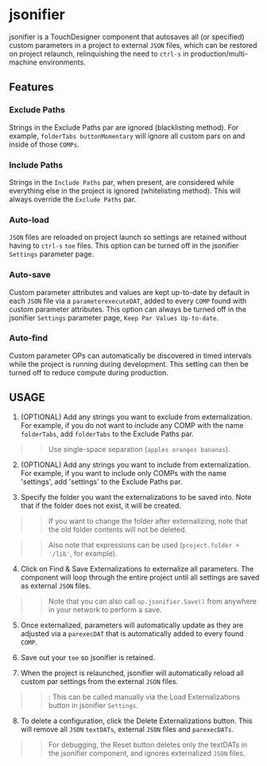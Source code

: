 # jsonifier

jsonifier is a TouchDesigner component that autosaves all (or specified) custom parameters in a project to external `JSON` files, which can be restored on project relaunch, relinquishing the need to `ctrl-s` in production/multi-machine environments.

## Features

### Exclude Paths
Strings in the Exclude Paths par are ignored (blacklisting method). For example, `folderTabs buttonMomentary` will ignore all custom pars on and inside of those `COMPs`.

### Include Paths 
Strings in the `Include Paths` par, when present, are considered while everything else in the project is ignored (whitelisting method). This will always override the `Exclude Paths` par.

### Auto-load
`JSON` files are reloaded on project launch so settings are retained without having to `ctrl-s` `toe` files. This option can be turned off in the jsonifier `Settings` parameter page.

### Auto-save
Custom parameter attributes and values are kept up-to-date by default in each `JSON` file via a `parameterexecuteDAT`, added to every `COMP` found with custom parameter attributes. This option can always be turned off in the jsonifier `Settings` parameter page, `Keep Par Values Up-to-date`.

### Auto-find
Custom parameter OPs can automatically be discovered in timed intervals while the project is running during development. This setting can then be turned off to reduce compute during production.


## USAGE

1. (OPTIONAL) Add any strings you want to exclude from externalization. For example, if you do not want to include any COMP with the name `folderTabs`, add `folderTabs` to the Exclude Paths par.

>> Use single-space separation (`apples oranges bananas`).

2. (OPTIONAL) Add any strings you want to include from externalization. For example, if you want to include only COMPs with the name 'settings', add 'settings' to the Exclude Paths par. 


3. Specify the folder you want the externalizations to be saved into. Note that if the folder does not exist, it will be created.

>> If you want to change the folder after externalizing, note that the old folder contents will not be deleted.

>> Also note that expressions can be used (`project.folder + '/lib'`, for example).


4. Click on Find & Save Externalizations to externalize all parameters. The component will loop through the entire project until all settings are saved as external `JSON` files.

>> Note that you can also call `op.jsonifier.Save()` from anywhere in your network to perform a save.


5. Once externalized, parameters will automatically update as they are adjusted via a `parexecDAT` that is automatically added to every found `COMP`.


6. Save out your `toe` so jsonifier is retained.


7. When the project is relaunched, jsonifier will automatically reload all custom par settings from the external `JSON` files.

>>: This can be called manually via the Load Externalizations button in jsonifier `Settings`.


8. To delete a configuration, click the Delete Externalizations button. This will remove all `JSON` `textDATs`, external `JSON` files and `parexecDATs`.

>> For debugging, the Reset button deletes only the textDATs in the jsonifier component, and ignores externalized `JSON` files.